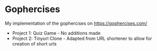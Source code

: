 # Gophercises
My implementation of the gophercises on https://gophercises.com/
- Project 1: Quiz Game - No additions made
- Project 2: Tinyurl Clone - Adapted from URL shortener to allow for creation of short urls

